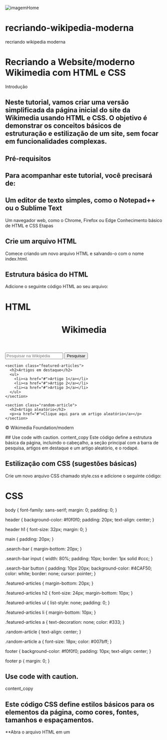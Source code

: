 ![imagemHome](https://github.com/Giljared/recriando-wikipedia-moderna/assets/64940515/8d9e8fee-0ec6-4cb1-bdd2-77b18aaa463d)


# recriando-wikipedia-moderna
recriando wikipedia moderna
# Recriando a Website/moderno Wikimedia com HTML e CSS
Introdução

## Neste tutorial, vamos criar uma versão simplificada da página inicial do site da Wikimedia usando HTML e CSS. O objetivo é demonstrar os conceitos básicos de estruturação e estilização de um site, sem focar em funcionalidades complexas.

## Pré-requisitos

## Para acompanhar este tutorial, você precisará de:

## Um editor de texto simples, como o Notepad++ ou o Sublime Text
Um navegador web, como o Chrome, Firefox ou Edge
Conhecimento básico de HTML e CSS
Etapas

## Crie um arquivo HTML
Comece criando um novo arquivo HTML e salvando-o com o nome index.html.

## Estrutura básica do HTML
Adicione o seguinte código HTML ao seu arquivo:

# HTML
<!DOCTYPE html>
<html lang="pt-br">
<head>
  <meta charset="UTF-8">
  <meta name="viewport" content="width=device-width, initial-scale=1.0">
  <title>Wikimedia</title>
  <link rel="stylesheet" href="style.css">
</head>
<body>
  <header>
    <h1>Wikimedia</h1>
  </header>

  <main>
    <section class="search-bar">
      <input type="text" placeholder="Pesquisar na Wikipédia">
      <button type="button">Pesquisar</button>
    </section>

    <section class="featured-articles">
      <h2>Artigos em destaque</h2>
      <ul>
        <li><a href="#">Artigo 1</a></li>
        <li><a href="#">Artigo 2</a></li>
        <li><a href="#">Artigo 3</a></li>
      </ul>
    </section>

    <section class="random-article">
      <h2>Artigo aleatório</h2>
      <p><a href="#">Clique aqui para um artigo aleatório</a></p>
    </section>
  </main>

  <footer>
    <p>&copy; Wikimedia Foundation/modern</p>
  </footer>
</body>
</html>
## Use code with caution.
content_copy
Este código define a estrutura básica da página, incluindo o cabeçalho, a seção principal com a barra de pesquisa, artigos em destaque e um artigo aleatório, e o rodapé.

## Estilização com CSS (sugestões básicas)
Crie um novo arquivo CSS chamado style.css e adicione o seguinte código:

# CSS
body {
  font-family: sans-serif;
  margin: 0;
  padding: 0;
}

header {
  background-color: #f0f0f0;
  padding: 20px;
  text-align: center;
}

header h1 {
  font-size: 32px;
  margin: 0;
}

main {
  padding: 20px;
}

.search-bar {
  margin-bottom: 20px;
}

.search-bar input {
  width: 80%;
  padding: 10px;
  border: 1px solid #ccc;
}

.search-bar button {
  padding: 10px 20px;
  background-color: #4CAF50;
  color: white;
  border: none;
  cursor: pointer;
}

.featured-articles {
  margin-bottom: 20px;
}

.featured-articles h2 {
  font-size: 24px;
  margin-bottom: 10px;
}

.featured-articles ul {
  list-style: none;
  padding: 0;
}

.featured-articles li {
  margin-bottom: 10px;
}

.featured-articles a {
  text-decoration: none;
  color: #333;
}

.random-article {
  text-align: center;
}

.random-article a {
  font-size: 18px;
  color: #007bff;
}

footer {
  background-color: #f0f0f0;
  padding: 10px;
  text-align: center;
}

footer p {
  margin: 0;
}
## Use code with caution.
content_copy
## Este código CSS define estilos básicos para os elementos da página, como cores, fontes, tamanhos e espaçamentos.

**Abra o arquivo HTML em um
